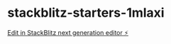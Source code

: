 # stackblitz-starters-1mlaxi

[Edit in StackBlitz next generation editor ⚡️](https://stackblitz.com/~/github.com/devRishab/stackblitz-starters-1mlaxi)